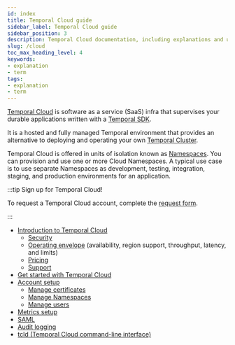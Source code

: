 ```yaml
---
id: index
title: Temporal Cloud guide
sidebar_label: Temporal Cloud guide
sidebar_position: 3
description: Temporal Cloud documentation, including explanations and usage.
slug: /cloud
toc_max_heading_level: 4
keywords:
- explanation
- term
tags:
- explanation
- term
---
```


<!-- THIS FILE IS GENERATED. DO NOT EDIT THIS FILE DIRECTLY -->

[Temporal Cloud](https://temporal.io/cloud) is software as a service (SaaS) infra that supervises your durable applications written with a [Temporal SDK](/dev-guide/sdks#).

It is a hosted and fully managed Temporal environment that provides an alternative to deploying and operating your own [Temporal Cluster](/self-hosted-guide/setup#).

Temporal Cloud is offered in units of isolation known as [Namespaces](/namespaces).
You can provision and use one or more Cloud Namespaces.
A typical use case is to use separate Namespaces as development, testing, integration, staging, and production environments for an application.

:::tip Sign up for Temporal Cloud!

To request a Temporal Cloud account, complete the [request form](https://pages.temporal.io/cloud-request-access).

:::

- [Introduction to Temporal Cloud](/cloud/introduction)
  - [Security](/cloud/security#)
  - [Operating envelope](/cloud/operating-envelope) (availability, region support, throughput, latency, and limits)
  - [Pricing](/cloud/pricing)
  - [Support](/cloud/support)
- [Get started with Temporal Cloud](/cloud/get-started)
- [Account setup](/cloud/account-setup)
  - [Manage certificates](/cloud/certificates)
  - [Manage Namespaces](/cloud/namespaces)
  - [Manage users](/cloud/users)
- [Metrics setup](/cloud/metrics)
- [SAML](/cloud/saml)
- [Audit logging](/cloud/audit-logging)
- [tcld (Temporal Cloud command-line interface)](/cloud/tcld)


